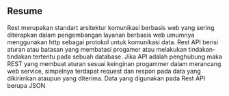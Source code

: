 ## Resume
Rest merupakan standart arsitektur komunikasi berbasis web yang sering diterapkan dalam pengembangan layanan berbasis web umumnya menggunakan http sebagai protokol untuk komunikasi data.
Rest API berisi aturan atau batasan yang membatasi progamer atau melakukan tindakan-tindakan tertentu pada sebuah database. Jika API adalah penghubung maka REST yang membuat aturan sesuai keinginan progammer dalam merancang web service, simpelnya terdapat request dan respon pada data yang dikirimkan ataupun yang diterima. Data yang digunakan pada Rest API berupa JSON
